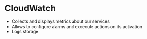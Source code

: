 # CloudWatch
- Collects and displays metrics about our services
- Allows to configure alarms and excecute actions on its activation
- Logs storage